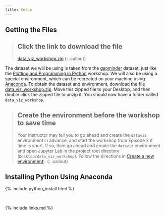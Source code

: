 ```yaml
---
title: Setup
---
```


## Getting the Files

> ## Click the link to download the file
> [data_viz_workshop.zip]({{page.root}}/files/data_viz_workshop.zip)
{: .callout}

The dataset we will be using is taken from the [gapminder][gapminder] dataset, 
just like the [Plotting and Programming in Python](http://swcarpentry.github.io/python-novice-gapminder/) workshop.
We will also be using a special environment, which can be recreated on your machine using [Anaconda][anaconda].
To obtain the dataset and environment, download the file
[data_viz_workshop.zip]({{page.root}}/files/data_viz_workshop.zip).
Move this zipped file to your Desktop, and then double click the zipped file to unzip it.
You should now have a folder called `data_viz_workshop`.

> ## Create the environment before the workshop to save time
> Your instructor may tell you to go ahead and create the `dataviz` environment in advance, and start the workshop from Episode 2 if time is short.
> If so, then go ahead and  create the `dataviz` environment and open Jupyter Lab in the project root directory (`Desktop/data_viz_workshop`). 
> Follow the directions in [Create a new environment]({{page.root}}/01-create-new-environment)).
{: .callout}

## Installing Python Using Anaconda

{% include python_install.html %}

<br>

[anaconda]: https://www.anaconda.com/
[anaconda-mac]: https://www.anaconda.com/download/#macos
[anaconda-linux]: https://www.anaconda.com/download/#linux
[anaconda-windows]: https://www.anaconda.com/download/#windows
[gapminder]: https://en.wikipedia.org/wiki/Gapminder_Foundation
[jupyter]: http://jupyter.org/
[python]: https://python.org
[video-mac]: https://www.youtube.com/watch?v=TcSAln46u9U
[video-windows]: https://www.youtube.com/watch?v=xxQ0mzZ8UvA


{% include links.md %}

